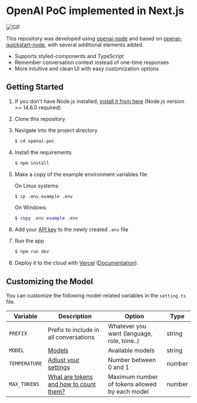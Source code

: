 # OpenAI PoC implemented in Next.js

![GIF](https://user-images.githubusercontent.com/61545957/230609955-0af13e54-bd23-42d6-9548-ebcf54e41ae4.gif)

This repository was developed using [openai-node](https://github.com/openai/openai-node) and based on [openai-quickstart-node](https://github.com/openai/openai-quickstart-node), with several additional elements added.

- Supports styled-components and TypeScript
- Remember conversation context instead of one-time responses
- More intuitive and clean UI with easy customization options

## Getting Started

1. If you don’t have Node.js installed, [install it from here](https://nodejs.org/en/) (Node.js version >= 14.6.0 required)

2. Clone this repository

3. Navigate into the project directory

   ```bash
   $ cd openai-poc
   ```

4. Install the requirements

   ```bash
   $ npm install
   ```

5. Make a copy of the example environment variables file

   On Linux systems:

   ```bash
   $ cp .env.example .env
   ```

   On Windows:

   ```powershell
   $ copy .env.example .env
   ```

6. Add your [API key](https://platform.openai.com/account/api-keys) to the newly created `.env` file

7. Run the app

   ```bash
   $ npm run dev
   ```

8. Deploy it to the cloud with [Vercel](https://vercel.com/new?utm_source=github&utm_medium=readme&utm_campaign=next-example) ([Documentation](https://nextjs.org/docs/deployment)).

## Customizing the Model

You can customize the following model-related variables in the `setting.ts` file.

| Variable      | Description                                                                                                                 | Option                                         | Type   |
| ------------- | --------------------------------------------------------------------------------------------------------------------------- | ---------------------------------------------- | ------ |
| `PREFIX`      | Prefix to include in all conversations                                                                                      | Whatever you want (language, role, tone..)     | string |
| `MODEL`       | [Models](https://platform.openai.com/docs/models/overview)                                                                  | Available models                               | string |
| `TEMPERATURE` | [Adjust your settings](https://platform.openai.com/docs/quickstart/adjust-your-settings)                                    | Number between 0 and 1                         | number |
| `MAX_TOKENS`  | [What are tokens and how to count them?](https://help.openai.com/en/articles/4936856-what-are-tokens-and-how-to-count-them) | Maximum number of tokens allowed by each model | number |
